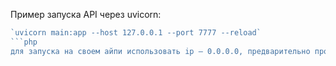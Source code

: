 
Пример запуска API через uvicorn: 
```php
`uvicorn main:app --host 127.0.0.1 --port 7777 --reload`
```php
для запуска на своем айпи использовать ip — 0.0.0.0, предварительно пробросив порты

